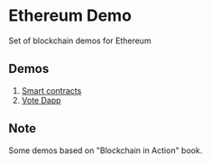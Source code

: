 # Ethereum Demo
Set of blockchain demos for Ethereum

## Demos

1. [Smart contracts](Smartcontracts/Readme.md)
2. [Vote Dapp](Vote/Readme.md)

## Note

Some demos based on "Blockchain in Action" book.
